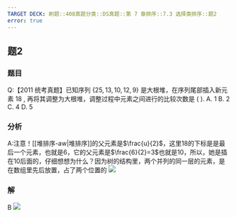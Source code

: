 ```yaml
---
TARGET DECK: 刷题::408真题分类::DS真题::第 7 章排序::7.3 选择类排序::题2
error: true
---
```

## 题2
### 题目
Q:【2011 统考真题】已知序列 $\{ {25},{13},{10},{12},9\}$ 是大根堆，在序列尾部插入新元素 18 , 再将其调整为大根堆，调整过程中元素之间进行的比较次数是 ( ).
A. 1 B. 2 C. 4 D. 5
### 分析
A:注意！[[堆排序-aw|堆排序]]的父元素是$\frac{u}{2}$，这里18的下标是是最后一个元素，也就是6，它的父元素是$\frac{6}{2}=3$也就是10，所以，她是插在10后面的，仔细想想为什么？因为树的结构里，两个并列的同一层的元素，是在数组里先后放置，占了两个位置的
![](https://img.hwenyi.tech/202411130010520.webp)
### 解
B
![](https://img.hwenyi.tech/202411130019094.webp)

